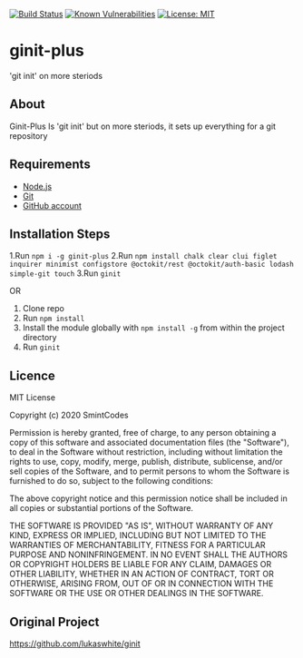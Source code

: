 [![Build Status](https://travis-ci.com/SmintGaming/ginit-plus.svg?branch=master)](https://travis-ci.com/SmintGaming/ginit-plus)
[![Known Vulnerabilities](https://snyk.io/test/npm/ginit-plus/badge.svg)](https://snyk.io/test/npm/ginit-plus)
[![License: MIT](https://img.shields.io/badge/License-MIT-yellow.svg)](https://opensource.org/licenses/MIT)
# ginit-plus
'git init' on more steriods 
## About 

Ginit-Plus Is 'git init' but on more steriods, it sets up everything for a git repository


## Requirements

* [Node.js](http://nodejs.org/)
* [Git](https://git-scm.com/)
* [GitHub account](https://github.com/)

## Installation Steps

1.Run `npm i -g ginit-plus`
2.Run `npm install chalk clear clui figlet inquirer minimist configstore @octokit/rest @octokit/auth-basic lodash simple-git touch`
3.Run `ginit`

OR

1. Clone repo
2. Run `npm install`
3. Install the module globally with `npm install -g` from within the project directory
4. Run `ginit`

## Licence

MIT License

Copyright (c) 2020 SmintCodes

Permission is hereby granted, free of charge, to any person obtaining a copy
of this software and associated documentation files (the "Software"), to deal
in the Software without restriction, including without limitation the rights
to use, copy, modify, merge, publish, distribute, sublicense, and/or sell
copies of the Software, and to permit persons to whom the Software is
furnished to do so, subject to the following conditions:

The above copyright notice and this permission notice shall be included in all
copies or substantial portions of the Software.

THE SOFTWARE IS PROVIDED "AS IS", WITHOUT WARRANTY OF ANY KIND, EXPRESS OR
IMPLIED, INCLUDING BUT NOT LIMITED TO THE WARRANTIES OF MERCHANTABILITY,
FITNESS FOR A PARTICULAR PURPOSE AND NONINFRINGEMENT. IN NO EVENT SHALL THE
AUTHORS OR COPYRIGHT HOLDERS BE LIABLE FOR ANY CLAIM, DAMAGES OR OTHER
LIABILITY, WHETHER IN AN ACTION OF CONTRACT, TORT OR OTHERWISE, ARISING FROM,
OUT OF OR IN CONNECTION WITH THE SOFTWARE OR THE USE OR OTHER DEALINGS IN THE
SOFTWARE.

## Original Project

https://github.com/lukaswhite/ginit

